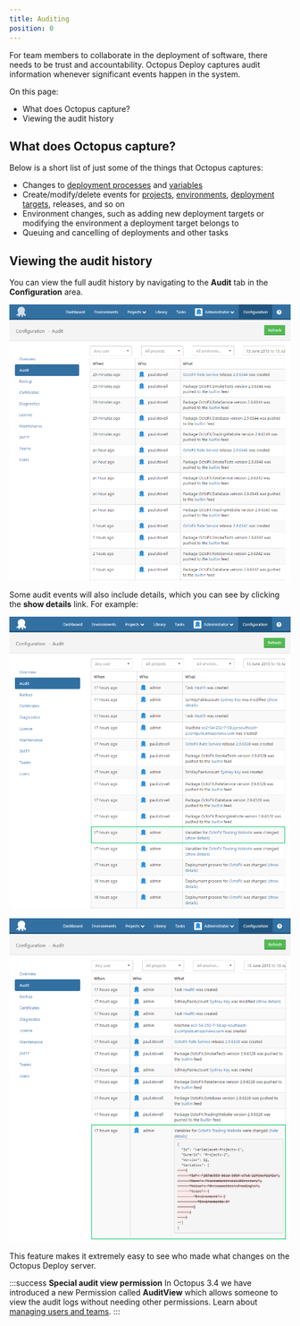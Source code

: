 ```yaml
---
title: Auditing
position: 0
---
```



For team members to collaborate in the deployment of software, there needs to be trust and accountability. Octopus Deploy captures audit information whenever significant events happen in the system.


On this page:


- What does Octopus capture?
- Viewing the audit history

## What does Octopus capture?


Below is a short list of just some of the things that Octopus captures:

- Changes to [deployment processes](/docs/deploying-applications.md) and [variables](/docs/deploying-applications/variables.md)
- Create/modify/delete events for [projects](/docs/key-concepts/projects.md), [environments](/docs/key-concepts/environments.md), [deployment targets](/docs/deployment-targets.md), releases, and so on
- Environment changes, such as adding new deployment targets or modifying the environment a deployment target belongs to
- Queuing and cancelling of deployments and other tasks


## Viewing the audit history


You can view the full audit history by navigating to the **Audit** tab in the **Configuration** area.


![](/docs/images/3048138/3278051.png)


Some audit events will also include details, which you can see by clicking the **show details** link. For example:


![](/docs/images/3048138/3278050.png)


![](/docs/images/3048138/3278049.png)


This feature makes it extremely easy to see who made what changes on the Octopus Deploy server.

:::success
**Special audit view permission**
In Octopus 3.4 we have introduced a new Permission called **AuditView** which allows someone to view the audit logs without needing other permissions. Learn about [managing users and teams](/docs/administration/managing-users-and-teams.md).
:::
